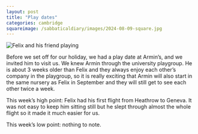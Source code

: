 ```yaml
---
layout: post
title: "Play dates"
categories: cambridge
squareimage: /sabbaticaldiary/images/2024-08-09-square.jpg
---
```

<img src="/sabbaticaldiary/images/2024-08-09.jpg" alt="Felix and his friend playing" class="center">

Before we set off for our holiday, we had a play date at Armin’s, and we invited him to visit us. We knew Armin through the university playgroup. He is about 3 weeks older than Felix and they always enjoy each other’s company in the playgroup, so it is really exciting that Armin will also start in the same nursery as Felix in September and they will still get to see each other twice a week. 

This week’s high point: Felix had his first flight from Heathrow to Geneva. It was not easy to keep him sitting still but he slept through almost the whole flight so it made it much easier for us. 

This week’s low point: nothing to note. 
